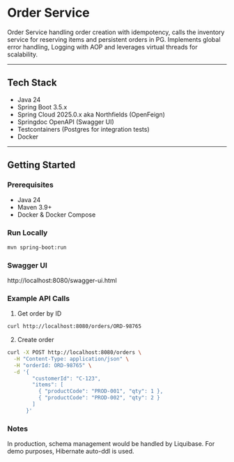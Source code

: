 # Order Service

Order Service handling order creation with idempotency, calls the inventory service for reserving items and persistent orders in PG. 
Implements global error handling, Logging with AOP and leverages virtual threads for scalability.

---

## Tech Stack
- Java 24 
- Spring Boot 3.5.x
- Spring Cloud 2025.0.x aka Northfields (OpenFeign) 
- Springdoc OpenAPI (Swagger UI)
- Testcontainers (Postgres for integration tests)
- Docker
---

## Getting Started

### Prerequisites
- Java 24  
- Maven 3.9+  
- Docker & Docker Compose  

### Run Locally
```bash
mvn spring-boot:run
```

### Swagger UI
http://localhost:8080/swagger-ui.html

### Example API Calls
1. Get order by ID 
```bash
curl http://localhost:8080/orders/ORD-98765
```
2. Create order
```bash
curl -X POST http://localhost:8080/orders \
  -H "Content-Type: application/json" \
  -H "orderId: ORD-98765" \
  -d '{
        "customerId": "C-123",
        "items": [
          { "productCode": "PROD-001", "qty": 1 },
          { "productCode": "PROD-002", "qty": 2 }
        ]
      }'
```

### Notes
In production, schema management would be handled by Liquibase. For demo purposes, Hibernate auto-ddl is used.
